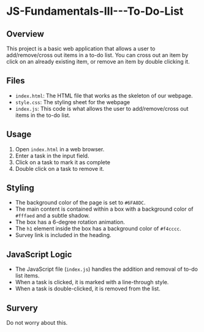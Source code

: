 # JS-Fundamentals-III---To-Do-List

## Overview

This project is a basic web application that allows a user to add/remove/cross out items in a to-do list. You can cross out an item by click on an already existing item, or remove an item by double clicking it.

## Files

- `index.html`: The HTML file that works as the skeleton of our webpage.
- `style.css`: The styling sheet for the webpage
- `index.js`: This code is what allows the user to add/remove/cross out items in the to-do list.

## Usage

1. Open `index.html` in a web browser.
2. Enter a task in the input field.
3. Click on a task to mark it as complete
4. Double click on a task to remove it.

## Styling 

- The background color of the page is set to `#6FA8DC`.
- The main content is contained within a box with a background color of `#fffaed` and a subtle shadow.
- The box has a 6-degree rotation animation.
- The `h1` element inside the box has a background color of `#f4cccc`.
- Survey link is included in the heading.

## JavaScript Logic

- The JavaScript file (`index.js`) handles the addition and removal of to-do list items.
- When a task is clicked, it is marked with a line-through style.
- When a task is double-clicked, it is removed from the list.

## Survery

Do not worry about this.